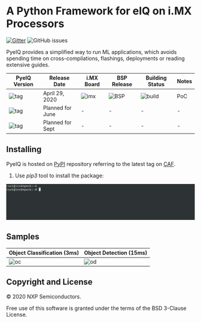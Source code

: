 # A Python Framework for eIQ on i.MX Processors

[![Gitter][gitter-image]][gitter-url]
![GitHub issues][license]

PyeIQ provides a simplified way to run ML applications, which avoids spending time on cross-compilations, flashings, deployments or reading extensive guides.

| **PyeIQ Version**     | **Release Date** | **i.MX Board** | **BSP Release** | **Building Status** | **Notes** |
|-----------------------|------------------|----------------|-----------------|---------------------|-----------|
| ![tag][tag_v1]        | April 29, 2020   | ![imx][boards] | ![BSP][release] | ![build][passing]   | PoC       |
| ![tag][tag_v2]        | Planned for June | -              | -               | -                   | -         |
| ![tag][tag_v3]        | Planned for Sept | -              | -               | -                   | -         |

## Installing

PyeIQ is hosted on [PyPI](https://pypi.org/project/eiq/#description) repository referring to the latest tag on [CAF](https://source.codeaurora.org/external/imxsupport/pyeiq/).

1. Use _pip3_ tool to install the package:

 ![PyPI](docs/media/pypieiq.gif)

## Samples

| Object Classification (3ms)   | Object Detection (15ms)  |
|-------------------------------|--------------------------|
| ![oc](docs/media/car_classification.gif)  | ![od](docs/media/car_detection.gif) |

## Copyright and License

© 2020 NXP Semiconductors.

Free use of this software is granted under the terms of the BSD 3-Clause License.

[license]: https://img.shields.io/badge/License-BSD%203--Clause-blue
[gitter-url]: https://gitter.im/pyeiq-imx/community?utm_source=badge&utm_medium=badge&utm_campaign=pr-badge
[gitter-image]: https://badges.gitter.im/pyeiq-imx/community.svg



[boards]: https://img.shields.io/badge/-8QM%2C%208MPlus-lightgrey
[release]: https://img.shields.io/badge/-5.4.3__2.0.0-blueviolet
[tag_v1]: https://img.shields.io/badge/-v1.0.0-blue
[tag_v2]: https://img.shields.io/badge/-v2.0.0-blue
[tag_v3]: https://img.shields.io/badge/-v3.0.0-blue
[passing]: https://img.shields.io/badge/Build-passing-success
